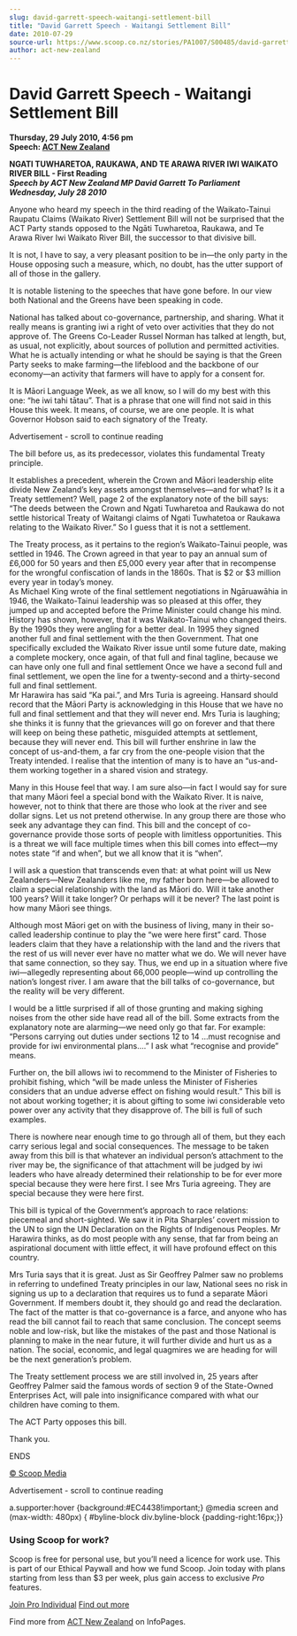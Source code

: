 ```yaml
---
slug: david-garrett-speech-waitangi-settlement-bill
title: "David Garrett Speech - Waitangi Settlement Bill"
date: 2010-07-29
source-url: https://www.scoop.co.nz/stories/PA1007/S00485/david-garrett-speech-waitangi-settlement-bill.htm
author: act-new-zealand
---
```

David Garrett Speech - Waitangi Settlement Bill
===============================================

**Thursday, 29 July 2010, 4:56 pm**  
**Speech: [ACT New Zealand](https://info.scoop.co.nz/ACT_New_Zealand)**

**NGATI TUWHARETOA, RAUKAWA, AND TE ARAWA RIVER IWI WAIKATO RIVER BILL - First Reading**  
**_Speech by ACT New Zealand MP David Garrett To Parliament_**  
**_Wednesday, July 28 2010_**

Anyone who heard my speech in the third reading of the Waikato-Tainui Raupatu Claims (Waikato River) Settlement Bill will not be surprised that the ACT Party stands opposed to the Ngāti Tuwharetoa, Raukawa, and Te Arawa River Iwi Waikato River Bill, the successor to that divisive bill.

It is not, I have to say, a very pleasant position to be in—the only party in the House opposing such a measure, which, no doubt, has the utter support of all of those in the gallery.

It is notable listening to the speeches that have gone before. In our view both National and the Greens have been speaking in code.

National has talked about co-governance, partnership, and sharing. What it really means is granting iwi a right of veto over activities that they do not approve of. The Greens Co-Leader Russel Norman has talked at length, but, as usual, not explicitly, about sources of pollution and permitted activities.  
What he is actually intending or what he should be saying is that the Green Party seeks to make farming—the lifeblood and the backbone of our economy—an activity that farmers will have to apply for a consent for.

It is Māori Language Week, as we all know, so I will do my best with this one: “he iwi tahi tātau”. That is a phrase that one will find not said in this House this week. It means, of course, we are one people. It is what Governor Hobson said to each signatory of the Treaty.

Advertisement - scroll to continue reading





The bill before us, as its predecessor, violates this fundamental Treaty principle.

It establishes a precedent, wherein the Crown and Māori leadership elite divide New Zealand’s key assets amongst themselves—and for what? Is it a Treaty settlement? Well, page 2 of the explanatory note of the bill says: “The deeds between the Crown and Ngati Tuwharetoa and Raukawa do not settle historical Treaty of Waitangi claims of Ngati Tuwhatetoa or Raukawa relating to the Waikato River.” So I guess that it is not a settlement.

The Treaty process, as it pertains to the region’s Waikato-Tainui people, was settled in 1946. The Crown agreed in that year to pay an annual sum of £6,000 for 50 years and then £5,000 every year after that in recompense for the wrongful confiscation of lands in the 1860s. That is $2 or $3 million every year in today’s money.  
As Michael King wrote of the final settlement negotiations in Ngāruawāhia in 1946, the Waikato-Tainui leadership was so pleased at this offer, they jumped up and accepted before the Prime Minister could change his mind. History has shown, however, that it was Waikato-Tainui who changed theirs.  
By the 1990s they were angling for a better deal. In 1995 they signed another full and final settlement with the then Government. That one specifically excluded the Waikato River issue until some future date, making a complete mockery, once again, of that full and final tagline, because we can have only one full and final settlement Once we have a second full and final settlement, we open the line for a twenty-second and a thirty-second full and final settlement.  
Mr Harawira has said “Ka pai.”, and Mrs Turia is agreeing. Hansard should record that the Māori Party is acknowledging in this House that we have no full and final settlement and that they will never end. Mrs Turia is laughing; she thinks it is funny that the grievances will go on forever and that there will keep on being these pathetic, misguided attempts at settlement, because they will never end. This bill will further enshrine in law the concept of us-and-them, a far cry from the one-people vision that the Treaty intended. I realise that the intention of many is to have an “us-and-them working together in a shared vision and strategy.

Many in this House feel that way. I am sure also—in fact I would say for sure that many Māori feel a special bond with the Waikato River. It is naive, however, not to think that there are those who look at the river and see dollar signs. Let us not pretend otherwise. In any group there are those who seek any advantage they can find. This bill and the concept of co-governance provide those sorts of people with limitless opportunities. This is a threat we will face multiple times when this bill comes into effect—my notes state “if and when”, but we all know that it is “when”.

I will ask a question that transcends even that: at what point will us New Zealanders—New Zealanders like me, my father born here—be allowed to claim a special relationship with the land as Māori do. Will it take another 100 years? Will it take longer? Or perhaps will it be never? The last point is how many Māori see things.

Although most Māori get on with the business of living, many in their so-called leadership continue to play the “we were here first” card. Those leaders claim that they have a relationship with the land and the rivers that the rest of us will never ever have no matter what we do. We will never have that same connection, so they say. Thus, we end up in a situation where five iwi—allegedly representing about 66,000 people—wind up controlling the nation’s longest river. I am aware that the bill talks of co-governance, but the reality will be very different.

I would be a little surprised if all of those grunting and making sighing noises from the other side have read all of the bill. Some extracts from the explanatory note are alarming—we need only go that far. For example: “Persons carrying out duties under sections 12 to 14 …must recognise and provide for iwi environmental plans….” I ask what “recognise and provide” means.

Further on, the bill allows iwi to recommend to the Minister of Fisheries to prohibit fishing, which “will be made unless the Minister of Fisheries considers that an undue adverse effect on fishing would result.” This bill is not about working together; it is about gifting to some iwi considerable veto power over any activity that they disapprove of. The bill is full of such examples.

There is nowhere near enough time to go through all of them, but they each carry serious legal and social consequences. The message to be taken away from this bill is that whatever an individual person’s attachment to the river may be, the significance of that attachment will be judged by iwi leaders who have already determined their relationship to be for ever more special because they were here first. I see Mrs Turia agreeing. They are special because they were here first.

This bill is typical of the Government’s approach to race relations: piecemeal and short-sighted. We saw it in Pita Sharples’ covert mission to the UN to sign the UN Declaration on the Rights of Indigenous Peoples. Mr Harawira thinks, as do most people with any sense, that far from being an aspirational document with little effect, it will have profound effect on this country.

Mrs Turia says that it is great. Just as Sir Geoffrey Palmer saw no problems in referring to undefined Treaty principles in our law, National sees no risk in signing us up to a declaration that requires us to fund a separate Māori Government. If members doubt it, they should go and read the declaration. The fact of the matter is that co-governance is a farce, and anyone who has read the bill cannot fail to reach that same conclusion. The concept seems noble and low-risk, but like the mistakes of the past and those National is planning to make in the near future, it will further divide and hurt us as a nation. The social, economic, and legal quagmires we are heading for will be the next generation’s problem.

The Treaty settlement process we are still involved in, 25 years after Geoffrey Palmer said the famous words of section 9 of the State-Owned Enterprises Act, will pale into insignificance compared with what our children have coming to them.

The ACT Party opposes this bill.

Thank you.

ENDS  

[© Scoop Media](http://www.scoop.co.nz/about/terms.html)  

Advertisement - scroll to continue reading



a.supporter:hover {background:#EC4438!important;} @media screen and (max-width: 480px) { #byline-block div.byline-block {padding-right:16px;}}

### Using Scoop for work?

Scoop is free for personal use, but you’ll need a licence for work use. This is part of our Ethical Paywall and how we fund Scoop. Join today with plans starting from less than $3 per week, plus gain access to exclusive _Pro_ features.  
  
[Join Pro Individual](https://pro.scoop.co.nz/Individual/?from=ProIn24) [Find out more](https://pro.scoop.co.nz/using-scoop-for-work/?from=ProIn24)

Find more from [ACT New Zealand](https://info.scoop.co.nz/ACT_New_Zealand) on InfoPages.